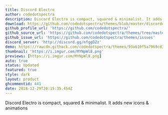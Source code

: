 ```yaml
---
title: Discord Electro
author: codedotspectra
description: Discord Electro is compact, squared & minimalist. It adds new icons & animations.
download: https://github.com/codedotspectra/themes/blob/master/discordelectro/discordelectro.theme.css
github_profile_url: 'https://github.com/codedotspectra/'
github_source_url: 'https://github.com/codedotspectra/themes/tree/master/discordelectro'
github_issue_url: 'https://github.com/codedotspectra/themes/issues'
discord_server: 'http://discord.gg/nfggDZz'
demo: https://rawcdn.githack.com/codedotspectra/themes/93a610f5a7969cd33c286a68816ab428f2e2b1a3/discordelectro/discordelectro.theme.css
thumbnail: 'https://i.imgur.com/MYNpWl8.png'
previews: [https://i.imgur.com/MYNpWl8.png]
auto: true
status: Updated
featured: true
style: dark
layout: product
ghcommentid: 441
date: 2018-12-29T20:15:35.454Z
---
```

Discord Electro is compact, squared & minimalist. It adds new icons & animations
